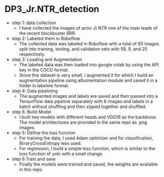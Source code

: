 # DP3_Jr.NTR_detection
* step 1: data collection 
  * I have collected the images of actor Jr.NTR one of the main leads of the recent blockbuster RRR.
* step 2: Labeled them in Roboflow
  * The collected data was labeled in Roboflow with a total of 93 images split into training, testing, and validation sets with 59, 9, and 25 respectively.
* step 3: Loading and Augmentation
  * The labeled data was then loaded into google colab by using the API key in the COCO format.
  * Since this dataset is very small, I augmented it for which I build an augmentation pipeline using albumentation module and saved it in a folder in labelme format.
* step 4: Data pipelining
  * The augmented images and labels are saved and then passed into a TensorFlow data pipeline separately with 8 images and labels in a batch without shuffling  and then         zipped together and shuffled.
* step 6: Build Model
  * I built two models with different heads and VGG16 as the backbone. The model architectures are provided in the same repo as .png images.
* step 5: Define the loss function
  * For training the data, I used Adam optimizer and for classification, BinaryCrossEntropy was used.
  * For regression, I build a simple loss function, which is similar to the loss function of yolo with a small change.
* step 6:Train and save
  * Finally the models were trained and saved, the weights are available in this repo.
